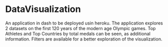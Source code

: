 # DataVisualization
An application in dash to be deployed usin heroku.
The application explores 2 datasets on the first 120 years of the modern age Olympic games. Top Athletes and Top Countries  by total medals can be seen, as additional information. Filters are available for a better exploration of the visualization.
